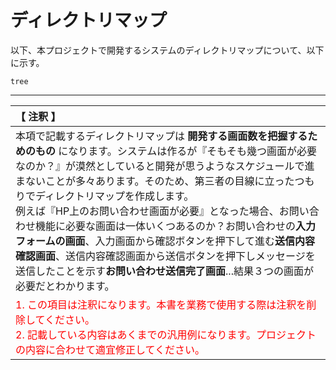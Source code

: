 # ディレクトリマップ
以下、本プロジェクトで開発するシステムのディレクトリマップについて、以下に示す。

```
tree

```

---

|【 注釈 】|
|:---|
|本項で記載するディレクトリマップは **開発する画面数を把握するためのもの** になります。システムは作るが『そもそも幾つ画面が必要なのか？』が漠然としていると開発が思うようなスケジュールで進まないことが多々あります。そのため、第三者の目線に立ったつもりでディレクトリマップを作成します。<br>例えば『HP上のお問い合わせ画面が必要』となった場合、お問い合わせ機能に必要な画面は一体いくつあるのか？お問い合わせの**入力フォームの画面**、入力画面から確認ボタンを押下して進む**送信内容確認画面**、送信内容確認画面から送信ボタンを押下しメッセージを送信したことを示す**お問い合わせ送信完了画面**...結果３つの画面が必要だとわかります。|
|<span style='color:#f00'>1. この項目は注釈になります。本書を業務で使用する際は注釈を削除してください。<br>2. 記載している内容はあくまでの汎用例になります。プロジェクトの内容に合わせて適宜修正してください。</span>|